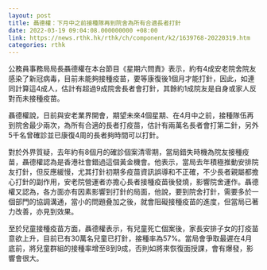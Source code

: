 ```yaml
---
layout: post
title: 聶德權：下月中之前接種隊再到院舍為所有合適長者打針
date: 2022-03-19 09:04:08.000000000 +08:00
link: https://news.rthk.hk/rthk/ch/component/k2/1639768-20220319.htm
categories: rthk
---
```


公務員事務局局長聶德權在本台節目《星期六問責》表示，約有4成安老院舍院友感染了新冠病毒，目前未能夠接種疫苗，要等康復後1個月才能打針，因此，如連同計算這4成人，估計有超過9成院舍長者會打針，其餘約1成院友是自身或家人反對而未接種疫苗。

聶德權說，日前與安老業界開會，期望未來4個星期、在4月中之前，接種隊伍再到院舍最少兩次，為所有合適的長者打疫苗，估計有兩萬名長者會打第二針，另外5千名曾確診並已康復4周的長者夠時間可以打針。

對於外界質疑，去年約有8個月的確診個案清零期，當局錯失時機為院友接種疫苗，聶德權認為是香港社會錯過這個黃金機會。他表示，當局去年積極推動安排院友打針，但反應緩慢，尤其打針初期多疫苗資訊誤導和不正確，不少長者親屬都擔心打針的副作用，安老院營運者亦擔心長者接種疫苗後發燒，影響院舍運作。聶德權又認為，各方面亦有因素影響到打針的局面，他說，要到院舍打針，需要多於一個部門的協調溝通，當小的問題叠加之後，就會阻礙接種疫苗的進度，但當局已著力改善，亦見到效果。

至於兒童接種疫苗方面，聶德權表示，有兒童死亡個案後，家長安排子女的打疫苗意欲上升，目前已有30萬名兒童已打針，接種率為57%。當局會爭取最遲在4月底前，將兒童群組的接種率增至8到9成，否則如將來恢復面授課，會有爆發，影響會很大。
